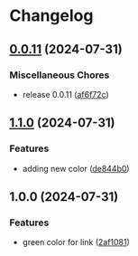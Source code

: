 # Changelog

## [0.0.11](https://github.com/ksanchezq17/release-please-test/compare/my-app@v1.1.0...my-app@v0.0.11) (2024-07-31)


### Miscellaneous Chores

* release 0.0.11 ([af6f72c](https://github.com/ksanchezq17/release-please-test/commit/af6f72c6c35de525acdafb1b0a8143a57479b3df))

## [1.1.0](https://github.com/ksanchezq17/release-please-test/compare/my-app@v1.0.0...my-app@v1.1.0) (2024-07-31)


### Features

* adding new color ([de844b0](https://github.com/ksanchezq17/release-please-test/commit/de844b05b8eeac8b93def4f2db86c34f803bf91f))

## 1.0.0 (2024-07-31)


### Features

* green color for  link ([2af1081](https://github.com/ksanchezq17/release-please-test/commit/2af10815304b6a619ed87ace98a5d6d7e26ccf78))
